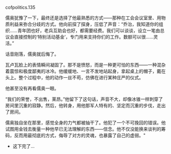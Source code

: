 cofpolitics.135

儒奥犹豫了一下，最终还是选择了他最熟悉的方式——那种在工会会议室里、用物质利益来弥合分歧的方式。他向前探了探身，压低了声音：“乔治，我知道你的组织……青年团也好，老兵互助会也好，都需要经费。我们可以谈谈，设立一笔由总议会直接控制的‘特别活动基金’，专门用来支持你们的工作。数额可以很……灵活。”

话音刚落，儒奥就后悔了。

瓦卢瓦脸上的表情瞬间凝固了。那不是愤怒，而是一种更可怕的东西——一种混杂着震惊和极度鄙夷的冰冷。他缓缓地、一言不发地站起身，拿起桌上的帽子，戴在头上。整个过程中，他的动作一丝不苟，仿佛在进行某种庄严的仪式。

他甚至没有再看儒奥一眼。

“我们的荣誉，不出售，莱昂。”他留下了这句话，声音不大，却像冰锥一样刺穿了房间里沉重的寂静。然后，他转身，用他那军人特有的、坚定而沉重的步伐，走出了房间。

儒奥独自坐在那里，感觉全身的力气都被抽干了。他犯了一个不可挽回的错误。他试图用金钱去衡量一种他早已无法理解的东西——信念。他不仅没能换来谈判的筹码，反而用最彻底的方式，侮辱了对方的灵魂，也暴露了自己的虚弱。"

* 这下完了...